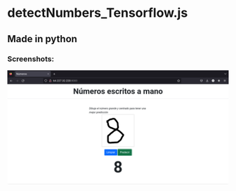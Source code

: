 # detectNumbers_Tensorflow.js
## Made in python
### Screenshots:

<img src='./imgs/img1.png' style=' height:50%'/>

